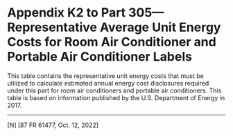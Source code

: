 # Appendix K2 to Part 305—Representative Average Unit Energy Costs for Room Air Conditioner and Portable Air Conditioner Labels






This table contains the representative unit energy costs that must be utilized to calculate estimated annual energy cost disclosures required under this part for room air conditioners and portable air conditioners. This table is based on information published by the U.S. Department of Energy in 2017.



---

[N] [87 FR 61477, Oct. 12, 2022]









